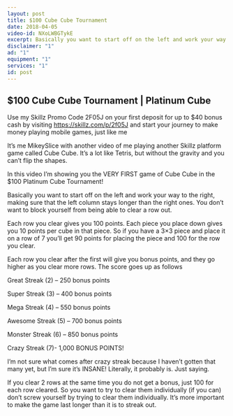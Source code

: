 ```yaml
---
layout: post
title: $100 Cube Cube Tournament
date: 2018-04-05
video-id: NXoLWBGTykE
excerpt: Basically you want to start off on the left and work your way to the right, making sure that the left column stays longer than the right ones. You don’t want to block yourself from being able to clear a row out.
disclaimer: "1"
ad: "1"
equipment: "1"
services: "1"
id: post
---
```


## $100 Cube Cube Tournament | Platinum Cube

Use my Skillz Promo Code 2F05J on your first deposit for up to $40 bonus cash by visiting https://skillz.com/p/2f05J and start your journey to make money playing mobile games, just like me

It’s me MikeySlice with another video of me playing another Skillz platform game called Cube Cube. It’s a lot like Tetris, but without the gravity and you can’t flip the shapes.

In this video I’m showing you the VERY FIRST game of Cube Cube in the $100 Platinum Cube Tournament!

Basically you want to start off on the left and work your way to the right, making sure that the left column stays longer than the right ones. You don’t want to block yourself from being able to clear a row out.

Each row you clear gives you 100 points. Each piece you place down gives you 10 points per cube in that piece. So if you have a 3×3 piece and place it on a row of 7 you’ll get 90 points for placing the piece and 100 for the row you clear.

Each row you clear after the first will give you bonus points, and they go higher as you clear more rows. The score goes up as follows

Great Streak (2) – 250 bonus points

Super Streak (3) – 400 bonus points

Mega Streak (4) – 550 bonus points

Awesome Streak (5) – 700 bonus points

Monster Streak (6) – 850 bonus points

Crazy Streak (7)- 1,000 BONUS POINTS!

I’m not sure what comes after crazy streak because I haven’t gotten that many yet, but I’m sure it’s INSANE! Literally, it probably is. Just saying.

If you clear 2 rows at the same time you do not get a bonus, just 100 for each row cleared. So you want to try to clear them individually (if you can) don’t screw yourself by trying to clear them individually. It’s more important to make the game last longer than it is to streak out.